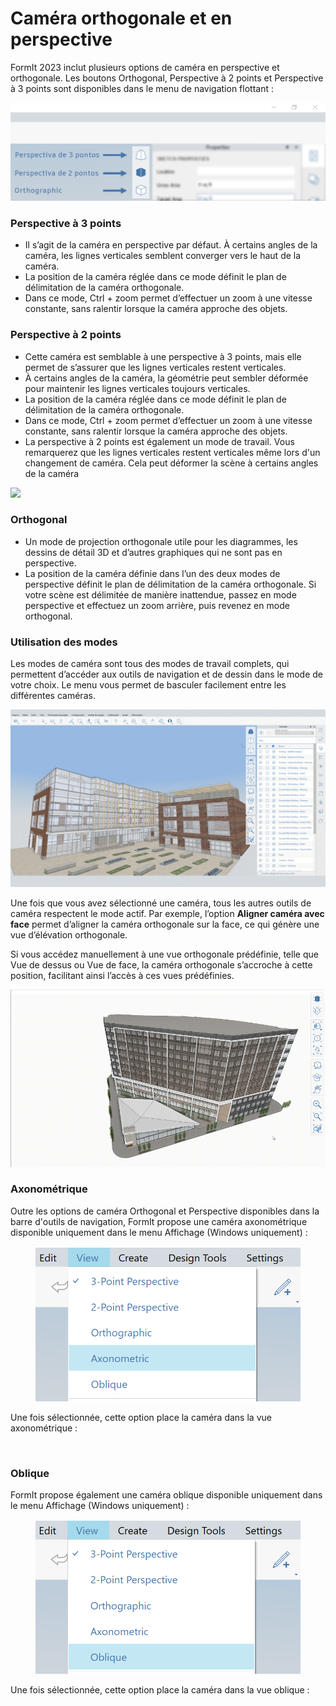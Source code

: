 # Caméra orthogonale et en perspective

FormIt 2023 inclut plusieurs options de caméra en perspective et orthogonale. Les boutons Orthogonal, Perspective à 2 points et Perspective à 3 points sont disponibles dans le menu de navigation flottant :

![Boutons de vue de caméra Perspective à 3 points (haut), Perspective à 2 points (milieu) et Orthogonal (bas)](../.gitbook/assets/camera-2point-floating-nav-blurred.png)

### Perspective à 3 points

* Il s’agit de la caméra en perspective par défaut. À certains angles de la caméra, les lignes verticales semblent converger vers le haut de la caméra.
* La position de la caméra réglée dans ce mode définit le plan de délimitation de la caméra orthogonale.
* Dans ce mode, Ctrl + zoom permet d’effectuer un zoom à une vitesse constante, sans ralentir lorsque la caméra approche des objets.

### Perspective à 2 points

* Cette caméra est semblable à une perspective à 3 points, mais elle permet de s’assurer que les lignes verticales restent verticales.
* À certains angles de la caméra, la géométrie peut sembler déformée pour maintenir les lignes verticales toujours verticales.
* La position de la caméra réglée dans ce mode définit le plan de délimitation de la caméra orthogonale.
* Dans ce mode, Ctrl + zoom permet d’effectuer un zoom à une vitesse constante, sans ralentir lorsque la caméra approche des objets.
* La perspective à 2 points est également un mode de travail. Vous remarquerez que les lignes verticales restent verticales même lors d'un changement de caméra. Cela peut déformer la scène à certains angles de la caméra

![](../.gitbook/assets/camera-2point-working-mode.gif)

### Orthogonal

* Un mode de projection orthogonale utile pour les diagrammes, les dessins de détail 3D et d’autres graphiques qui ne sont pas en perspective.
* La position de la caméra définie dans l’un des deux modes de perspective définit le plan de délimitation de la caméra orthogonale. Si votre scène est délimitée de manière inattendue, passez en mode perspective et effectuez un zoom arrière, puis revenez en mode orthogonal.

### Utilisation des modes

Les modes de caméra sont tous des modes de travail complets, qui permettent d’accéder aux outils de navigation et de dessin dans le mode de votre choix. Le menu vous permet de basculer facilement entre les différentes caméras. 

![Activation/désactivation des trois modes de caméra : Perspective à 3 points, Perspective à 2 points et Orthogonal.](../.gitbook/assets/perspective-gif.gif)

Une fois que vous avez sélectionné une caméra, tous les autres outils de caméra respectent le mode actif. Par exemple, l’option **Aligner caméra avec face** permet d’aligner la caméra orthogonale sur la face, ce qui génère une vue d’élévation orthogonale.

Si vous accédez manuellement à une vue orthogonale prédéfinie, telle que Vue de dessus ou Vue de face, la caméra orthogonale s’accroche à cette position, facilitant ainsi l’accès à ces vues prédéfinies.

![](../.gitbook/assets/orthoorienttoface.gif)

### Axonométrique

Outre les options de caméra Orthogonal et Perspective disponibles dans la barre d'outils de navigation, FormIt propose une caméra axonométrique disponible uniquement dans le menu Affichage (Windows uniquement) :

<figure><img src="../.gitbook/assets/AxonometricMenu (2).png" alt=""><figcaption></figcaption></figure>

Une fois sélectionnée, cette option place la caméra dans la vue axonométrique :

<figure><img src="../.gitbook/assets/Axonometric (2).png" alt=""><figcaption></figcaption></figure>

### Oblique

FormIt propose également une caméra oblique disponible uniquement dans le menu Affichage (Windows uniquement) :

<figure><img src="../.gitbook/assets/ObliqueMenu.png" alt=""><figcaption></figcaption></figure>

Une fois sélectionnée, cette option place la caméra dans la vue oblique :

<figure><img src="../.gitbook/assets/Oblique (2).png" alt=""><figcaption></figcaption></figure>
